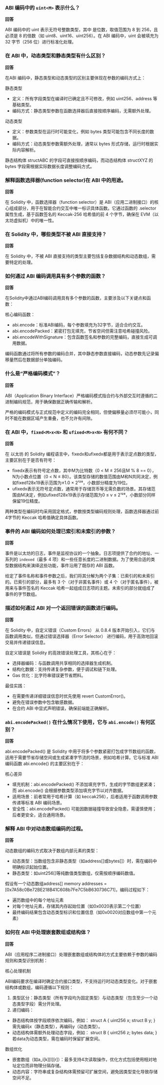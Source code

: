### ABI 编码中的 `uint<M>` 表示什么？

**回答**

ABI 编码中的 uint<M> 表示‌无符号整数类型‌，其中 <M> 是位数，取值范围为 8 到 256，且必须是 8 的倍数（如 uint8、uint16、uint256）。在 ABI 编码中，uint<M> 会被填充为 32 字节（256 位）进行标准化处理‌。


### 在 ABI 中，动态类型和静态类型有什么区别？

**回答**

在ABI 编码中，静态类型和动态类型的区别主要体现在参数的编码方式上：

静态类型
- 定义‌：所有字段类型在编译时已确定且不可修改，例如 uint256、address 等基础类型。
- 编码方式‌：静态类型参数在函数选择器后直接按顺序编码，无需额外处理。

动态类型
- 定义‌：参数类型在运行时可能变化，例如 bytes 类型可能包含不同长度的数据。
- ‌编码方式‌：动态类型参数需额外处理，通常以 bytes 形式存储，运行时根据实际内容解析。

静态结构体 structABC 的字段可直接按顺序编码，而动态结构体 structXYZ 的 bytes 字段需根据实际数据长度调整编码方式。

### 解释函数选择器(function selector)在 ABI 中的用途。

**回答**

在 Solidity 中，‌函数选择器（function selector）‌是 ABI（应用二进制接口）的核心组成部分，用于在智能合约交互中唯一标识具体函数。它通过函数的 .selector 属性生成，基于函数签名的 Keccak-256 哈希值的前 4 个字节，确保在 EVM（以太坊虚拟机）中的唯一性。

### 在 Solidity 中，哪些类型不被 ABI 直接支持？

**回答**

在 Solidity 中，不被 ABI 直接支持的类型主要包括‌复杂数据结构‌和‌动态数组‌，需要特定的处理。

### 如何通过 ABI 编码调用具有多个参数的函数？

**回答**

在Solidity中通过ABI编码调用具有多个参数的函数，主要涉及以下关键点和函数：

‌核心编码函数‌：
- abi.encode：标准ABI编码，每个参数填充为32字节，适合合约交互‌。
- abi.encodePacked：紧密打包无填充，节省空间但需注意哈希碰撞风险‌。
- abi.encodeWithSignature：包含函数签名和参数的完整编码，直接生成可调用数据‌。

编码函数通过将所有参数的编码合并，其中静态参数直接编码，动态参数先记录偏移量然后在数据部分单独编码。


### 什么是“严格编码模式”？

**回答**

ABI（Application Binary Interface）严格编码模式‌指合约与外部交互时遵循的二进制编码规范，用于确保数据正确传输和解析。

严格的编码模式与正式规范中定义的编码完全相同，但使偏移量必须尽可能小，同时不能在数据区域产生重叠，也不允许有间隙。


### 在 ABI 中，`fixed<M>x<N>` 和 `ufixed<M>x<N>` 有何不同？

**回答**

在 以太坊 的 Solidity 编程语言中，fixed<M>x<N>和ufixed<M>x<N>都是用于表示定点数的类型，主要区别在于是否有符号：
- fixed<M>x<N>表示有符号定点数，其中M为比特数（0 < M ≤ 256且M % 8 == 0），N为小数点位置（0 < N ≤ 80）。该类型存储的数值范围由M和N共同决定，例如fixed128x19表示范围为±1.0 × 2¹²⁸，小数部分精度为19位。
- ufixed<M>x<N>表示无符号定点数，通常用于存储货币等无需负数的场景。其存储范围由M决定，例如ufixed128x19表示存储范围为0 ≤ v ≤ 2¹²⁸，小数部分同样保留19位精度。

两种类型在编码时均采用固定格式，参数按类型编码规则处理，函数选择器通过前4字节的 Keccak 哈希值确定具体函数。

### 事件的 ABI 编码如何处理已索引和未索引的参数？

**回答**

事件是以太坊的日志，事件是监视协议的一个抽象。日志项提供了合约的地址、一系列的 `indexed`（最多 4 项）和一些任意长度的二进制数据。为了使用合适的类型数据结构来演绎这些功能，事件沿用了既存的 ABI 函数。

给定了事件名称和事件参数之后，我们将其分解为两个子集：已索引的和未索引的。已索引的部分，最多有 3 个（对于非匿名事件）或 4 个（对于匿名事件），被用来与事件签名的 Keccak 哈希一起组成日志项的主题。未索引的部分就组成了事件的字节数组。

### 描述如何通过 ABI 对一个返回错误的函数进行编码。

**回答**

在 Solidity 中，自定义错误（Custom Errors） 从 0.8.4 版本开始引入，它们与函数调用类似，但通过错误选择器（Error Selector） 进行编码，用于高效地回滚交易并传递错误信息。

自定义错误是 Solidity 的高效错误处理工具，其核心在于：
- 选择器编码：与函数调用共享相同的选择器生成机制。
- 结构化数据：支持传递复杂参数，便于调试和链下处理。
- Gas 优化：比字符串错误更节省燃料。

最佳实践：
- 在需要传递详细错误信息时优先使用 revert CustomError()。
- 避免在错误参数中包含敏感数据。
- 在合约 ABI 中显式声明错误，确保前端能正确解析。

### `abi.encodePacked()` 在什么情况下使用，它与 `abi.encode()` 有何区别？

**回答**

abi.encodePacked() 是 Solidity 中用于将多个参数紧密打包成字节数组的函数，适用于需要节省存储空间或生成紧凑字节流的场景，例如哈希计算。它与标准 ABI 编码函数 abi.encode() 的主要区别在于：

核心差异
- 填充机制‌：abi.encodePacked() 不添加填充字节，生成的字节数组更紧凑；而 abi.encode() 会根据参数类型添加填充字节以对齐数据。 
- 适用场景‌：前者常用于哈希计算（如 keccak256），后者适用于函数调用参数传递等标准 ABI 编码场景。
- 安全性‌：abi.encodePacked() 可能因数据碰撞导致安全隐患，需谨慎使用；后者更安全，适合通用场景。


### 解释 ABI 中对动态数组编码的过程。

**回答**

动态数组的编码方式取决于数组内部元素的类型：
- 动态类型‌：当数组包含非静态类型（如address[]或bytes[]）时，需在编码中明确标识起始位置。
- 静态类型‌：如uint256[]等纯数值类型数组，仅需按顺序编码数值。 

假设有一个动态数组address[] memory addresses = [0x7A58c0Be72BE218B41C608b7Fe7C5bB630736C71]，编码过程如下：
- 遍历数组中的每个地址元素
- 对每个地址元素，存储其内存起始位置（如0x0020表示第二个位置）
- 最终编码结果包含动态类型标识和位置信息（如0x0020对应数组中第一个元素）

### 如何在 ABI 中处理嵌套数组或结构体？

**回答**

ABI（应用程序二进制接口）处理嵌套数组或结构体的方式主要依赖于参数的编码规则和类型识别机制：

核心处理机制

ABI编码要求在编译时确定合约接口类型，不支持运行时动态类型变化。对于嵌套结构体或数组，编码遵循以下规则：
1. 类型区分‌：静态类型（所有字段均为固定类型）与动态类型（包含至少一个动态类型字段）需分开处理。
2. 递归编码‌：
- 静态结构体按字段顺序依次编码，例如： struct A { uint256 x; struct B y; } 需先编码x（静态类型），再编码y（动态类型）。 
- 动态结构体需额外处理动态字段，例如： struct B { uint256 z; bytes data; } 若data为动态类型，需在编码时保留扩展空间。 

数组优化
- 嵌套数组‌（如a_i[k][l][r]）：最多支持4次读取操作，优化方式包括使用相对地址定位而非物理分隔存储。
- 动态内容‌：字符串或复杂结构体需预留可扩展空间，避免因类型变化导致存储空间不足。 
